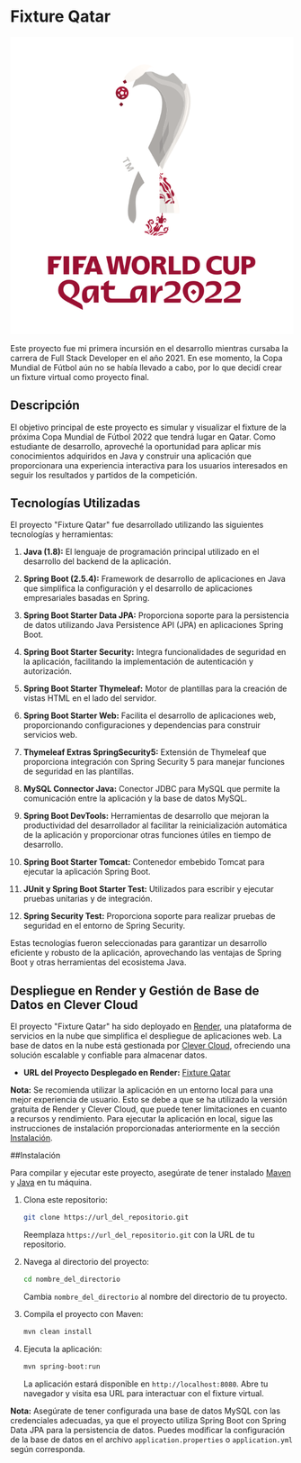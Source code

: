 # Fixture Qatar

<div align="center">
  <img src="https://github.com/luifa04/FixtureQatar/blob/main/src/main/resources/static/assets/images/FIFA%20World%20Cup%20Qatar%202022.svg" alt="Logo del Proyecto">
</div>


Este proyecto fue mi primera incursión en el desarrollo mientras cursaba la carrera de Full Stack Developer  en el año 2021. En ese momento, la Copa Mundial de Fútbol aún no se había llevado a cabo, por lo que decidí crear un fixture virtual como proyecto final.

## Descripción

El objetivo principal de este proyecto es simular y visualizar el fixture de la próxima Copa Mundial de Fútbol 2022 que tendrá lugar en Qatar. Como estudiante de desarrollo, aproveché la oportunidad para aplicar mis conocimientos adquiridos en Java y construir una aplicación que proporcionara una experiencia interactiva para los usuarios interesados en seguir los resultados y partidos de la competición.


## Tecnologías Utilizadas

El proyecto "Fixture Qatar" fue desarrollado utilizando las siguientes tecnologías y herramientas:

1. **Java (1.8):** El lenguaje de programación principal utilizado en el desarrollo del backend de la aplicación.

2. **Spring Boot (2.5.4):** Framework de desarrollo de aplicaciones en Java que simplifica la configuración y el desarrollo de aplicaciones empresariales basadas en Spring.

3. **Spring Boot Starter Data JPA:** Proporciona soporte para la persistencia de datos utilizando Java Persistence API (JPA) en aplicaciones Spring Boot.

4. **Spring Boot Starter Security:** Integra funcionalidades de seguridad en la aplicación, facilitando la implementación de autenticación y autorización.

5. **Spring Boot Starter Thymeleaf:** Motor de plantillas para la creación de vistas HTML en el lado del servidor.

6. **Spring Boot Starter Web:** Facilita el desarrollo de aplicaciones web, proporcionando configuraciones y dependencias para construir servicios web.

7. **Thymeleaf Extras SpringSecurity5:** Extensión de Thymeleaf que proporciona integración con Spring Security 5 para manejar funciones de seguridad en las plantillas.

8. **MySQL Connector Java:** Conector JDBC para MySQL que permite la comunicación entre la aplicación y la base de datos MySQL.

9. **Spring Boot DevTools:** Herramientas de desarrollo que mejoran la productividad del desarrollador al facilitar la reinicialización automática de la aplicación y proporcionar otras funciones útiles en tiempo de desarrollo.

10. **Spring Boot Starter Tomcat:** Contenedor embebido Tomcat para ejecutar la aplicación Spring Boot.

11. **JUnit y Spring Boot Starter Test:** Utilizados para escribir y ejecutar pruebas unitarias y de integración.

12. **Spring Security Test:** Proporciona soporte para realizar pruebas de seguridad en el entorno de Spring Security.

Estas tecnologías fueron seleccionadas para garantizar un desarrollo eficiente y robusto de la aplicación, aprovechando las ventajas de Spring Boot y otras herramientas del ecosistema Java.

## Despliegue en Render y Gestión de Base de Datos en Clever Cloud

El proyecto "Fixture Qatar" ha sido deployado en [Render](https://render.com/), una plataforma de servicios en la nube que simplifica el despliegue de aplicaciones web. La base de datos en la nube está gestionada por [Clever Cloud](https://www.clever-cloud.com/), ofreciendo una solución escalable y confiable para almacenar datos.

- **URL del Proyecto Desplegado en Render:** [Fixture Qatar](https://fixtureqatar.onrender.com/)

**Nota:** Se recomienda utilizar la aplicación en un entorno local para una mejor experiencia de usuario. Esto se debe a que se ha utilizado la versión gratuita de Render y Clever Cloud, que puede tener limitaciones en cuanto a recursos y rendimiento. Para ejecutar la aplicación en local, sigue las instrucciones de instalación proporcionadas anteriormente en la sección [Instalación](#instalación).


##Instalación

Para compilar y ejecutar este proyecto, asegúrate de tener instalado [Maven](https://maven.apache.org/) y [Java](https://www.oracle.com/java/technologies/javase-downloads.html) en tu máquina.

1. Clona este repositorio:

    ```bash
    git clone https://url_del_repositorio.git
    ```

    Reemplaza `https://url_del_repositorio.git` con la URL de tu repositorio.

2. Navega al directorio del proyecto:

    ```bash
    cd nombre_del_directorio
    ```

    Cambia `nombre_del_directorio` al nombre del directorio de tu proyecto.

3. Compila el proyecto con Maven:

    ```bash
    mvn clean install
    ```

4. Ejecuta la aplicación:

    ```bash
    mvn spring-boot:run
    ```

   La aplicación estará disponible en `http://localhost:8080`. Abre tu navegador y visita esa URL para interactuar con el fixture virtual.

**Nota:** Asegúrate de tener configurada una base de datos MySQL con las credenciales adecuadas, ya que el proyecto utiliza Spring Boot con Spring Data JPA para la persistencia de datos. Puedes modificar la configuración de la base de datos en el archivo `application.properties` o `application.yml` según corresponda.
